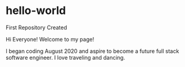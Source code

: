 # hello-world
First Repository Created 

Hi Everyone! Welcome to my page! 

I began coding August 2020 and aspire to become a future full stack software engineer. 
I love traveling and dancing. 
